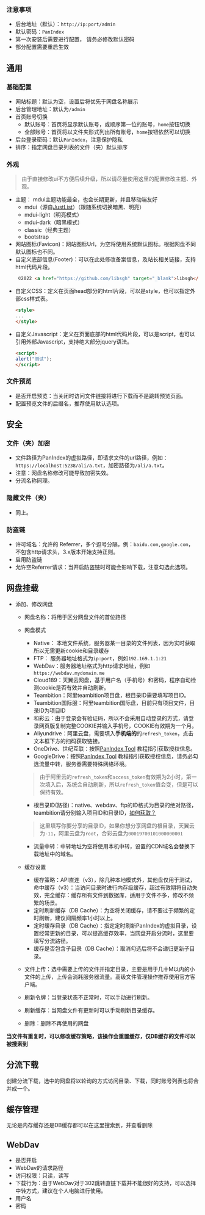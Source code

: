 ### 注意事项
- 后台地址（默认）：`http://ip:port/admin`
- 默认密码：`PanIndex`
- 第一次安装后需要进行配置， 请务必修改默认密码
- 部分配置需要重启生效
## 通用
### 基础配置
* 网站标题：默认为空，设置后将优先于网盘名称展示
* 后台管理地址：默认为`/admin`
* 首页账号切换
    * 默认账号：首页将显示默认账号，或顺序第一位的账号，`home`按钮切换
    * 全部账号：首页将以文件夹形式列出所有账号，`home`按钮依然可以切换
* 后台登录密码：默认`PanIndex`，注意保护隐私
* 排序：指定网盘目录列表的文件（夹）默认排序

### 外观
> 由于直接修改ui不方便后续升级，所以请尽量使用这里的配置修改主题、外观。
* 主题： mdui主题功能最全，也会长期更新，并且移动端友好
    * mdui（源自[JustList](https://github.com/txperl/JustList)）（跟随系统切换暗黑、明亮）
    * mdui-light（明亮模式）
    * mdui-dark（暗黑模式）
    * classic（经典主题）
    * bootstrap
* 网站图标(Favicon)：网站图标Url，为空将使用系统默认图标。根据网盘不同默认图标也不同。
* 自定义底部信息(Footer)：可以在此处修改备案信息，及站长相关链接，支持html代码片段。
  ```html
   ©2022 <a href="https://github.com/libsgh" target="_blank">libsgh</a>. All rights reserved.
  ```
* 自定义CSS：定义在页面head部分的html片段，可以是style，也可以指定外部css样式表。
    ```html
    <style>
    ...
    </style>
    ```
* 自定义Javascript：定义在页面底部的html代码片段，可以是script，也可以引用外部Javascript，支持绝大部分jquery语法。
    ```html
    <script>
    alert("测试");
    </script>
    ```
### 文件预览  
* 是否开启预览：当关闭时访问文件链接将进行下载而不是跳转预览页面。
* 配置预览文件的后缀名，推荐使用默认选项。

## 安全
### 文件（夹）加密
* 文件路径为PanIndex的虚拟路径，即请求文件的url路径，例如：`https://localhost:5238/ali/a.txt`，加密路径为`/ali/a.txt`。
* 注意：网盘名称修改可能导致加密失效。
* 分流名称同理。
### 隐藏文件（夹）
* 同上。
### 防盗链
* 许可域名：允许的 Referrer，多个逗号分隔，例：`baidu.com,google.com`，不包含http请求头，3.x版本开始支持正则。
* 启用防盗链
* 允许空Referrer请求：当开启防盗链时可能会影响下载，注意勾选此选项。

## 网盘挂载
* 添加、修改网盘
  - 网盘名称：将用于区分网盘文件的首位路径
  - 网盘模式
    - Native： 本地文件系统，服务器某一目录的文件列表，因为实时获取所以无需更新cookie和目录缓存
    - FTP： 服务器地址格式为`ip:port`，例如`192.169.1.1:21`
    - WebDav：服务器地址格式为http请求地址，例如`https://webdav.mydomain.me`
    - Cloud189：天翼云网盘，基于用户名（手机号）和密码，程序自动检测cookie是否有效并自动刷新。
    - Teambition：阿里teambition项目盘，根目录ID需要填写项目ID。
    - Teambition国际服：阿里teambition国际盘，目前只有项目文件，目录ID为项目ID
    - 和彩云：由于登录会有验证码，所以不会采用自动登录的方式，请登录网页版复制完整COOKIE并输入手机号，COOKIE有效期为一个月。
    - Aliyundrive：阿里云盘，需要填入**手机端的**的`refresh_token`，点击文本框下方的扫码获取链接。
    - OneDrive、世纪互联：按照[PanIndex Tool](https://pt.noki.icu/) 教程指引获取授权信息。
    - GoogleDrive：按照[PanIndex Tool](https://pt.noki.icu/) 教程指引获取授权信息，请务必勾选流量中转，服务器需要特殊网络环境。
    > 由于阿里云的`refresh_token`和`access_token`有效期为2小时，第一次填入后，系统会自动刷新，所以`refresh_token`值会变，但是可以保持有效。
    - 根目录ID(路径)：native、webdav、ftp的ID格式为目录的绝对路径，teambition请分别输入项目ID和目录ID，[如何获取？](https://libsgh.github.io/PanIndex/#/question?id=%e5%a6%82%e4%bd%95%e8%8e%b7%e5%8f%96%e7%9b%ae%e5%bd%95id%ef%bc%9f)
  
    > 这里填写你要分享的目录ID，如果你想分享网盘的根目录，天翼云为`-11`，阿里云盘为`root`，合彩云盘为`00019700101000000001`
    - 流量中转：中转地址为空将使用本机中转，设置的CDN域名会替换下载地址中的域名。
  - 缓存设置
    - 缓存策略：API直连（v3），除几种本地模式外，其他盘仅用于测试，命中缓存（v3）：当访问目录时进行内存级缓存，超过有效期将自动失效，完全缓存：缓存所有文件到数据库，适用于文件不多，修改不频繁的场景。
    - 定时刷新缓存（DB Cache）：为空将关闭缓存，请不要过于频繁的定时刷新，建议间隔频率1小时以上。
    - 定时缓存目录（DB Cache）：指定定时刷新PanIndex的虚拟目录，设置经常更新的目录，可以提高缓存效率，当网盘开启分流时，这里要填写分流路径。
    - 缓存是否包含子目录（DB Cache）：取消勾选后将不会递归更新子目录。
  - 文件上传：选中需要上传的文件并指定目录，主要是用于几十M以内的小文件的上传，上传会消耗服务器流量。高级文件管理操作推荐使用官方客户端。
  - 刷新令牌：当登录状态不正常时，可以手动进行刷新。
  - 刷新缓存：当网盘文件有更新时可以手动刷新目录缓存。
  - 删除：删除不再使用的网盘

**当文件有重复时，可以修改缓存策略，该操作会重置缓存，仅DB缓存的文件可以被搜索到**

## 分流下载
创建分流下载，选中的网盘将以轮询的方式访问目录、下载，同时账号列表也将合并成一个。
## 缓存管理
无论是内存缓存还是DB缓存都可以在这里搜索到，并查看删除
## WebDav
- 是否开启
- WebDav的请求路径
- 访问权限：只读，读写
- 下载行为：由于WebDav对于302跳转直链下载并不能很好的支持，可以选择中转方式，建议在个人电脑进行使用。
- 用户名
- 密码

